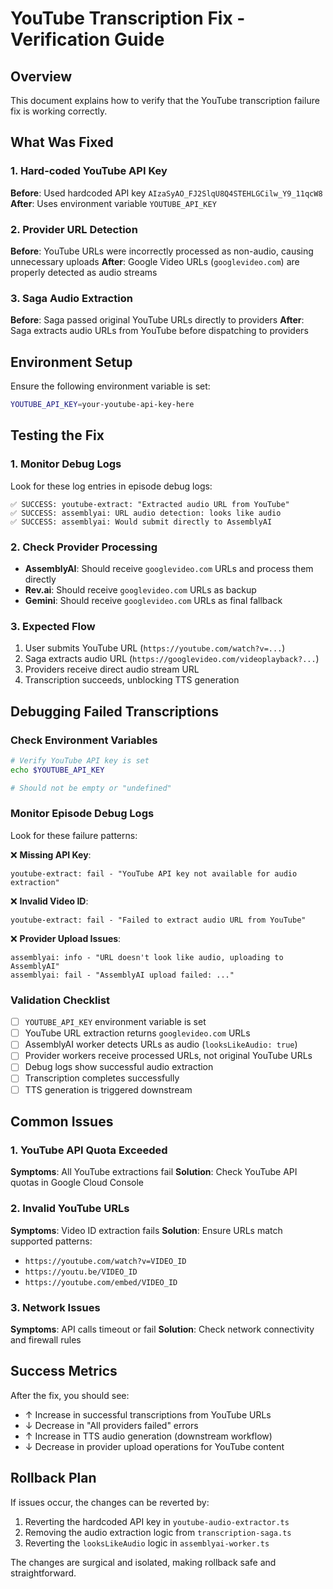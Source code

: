 # YouTube Transcription Fix - Verification Guide

## Overview
This document explains how to verify that the YouTube transcription failure fix is working correctly.

## What Was Fixed

### 1. Hard-coded YouTube API Key
**Before**: Used hardcoded API key `AIzaSyAO_FJ2SlqU8Q4STEHLGCilw_Y9_11qcW8`
**After**: Uses environment variable `YOUTUBE_API_KEY`

### 2. Provider URL Detection
**Before**: YouTube URLs were incorrectly processed as non-audio, causing unnecessary uploads
**After**: Google Video URLs (`googlevideo.com`) are properly detected as audio streams

### 3. Saga Audio Extraction
**Before**: Saga passed original YouTube URLs directly to providers
**After**: Saga extracts audio URLs from YouTube before dispatching to providers

## Environment Setup

Ensure the following environment variable is set:
```bash
YOUTUBE_API_KEY=your-youtube-api-key-here
```

## Testing the Fix

### 1. Monitor Debug Logs
Look for these log entries in episode debug logs:

```
✅ SUCCESS: youtube-extract: "Extracted audio URL from YouTube"
✅ SUCCESS: assemblyai: URL audio detection: looks like audio  
✅ SUCCESS: assemblyai: Would submit directly to AssemblyAI
```

### 2. Check Provider Processing
- **AssemblyAI**: Should receive `googlevideo.com` URLs and process them directly
- **Rev.ai**: Should receive `googlevideo.com` URLs as backup
- **Gemini**: Should receive `googlevideo.com` URLs as final fallback

### 3. Expected Flow
1. User submits YouTube URL (`https://youtube.com/watch?v=...`)
2. Saga extracts audio URL (`https://googlevideo.com/videoplayback?...`)
3. Providers receive direct audio stream URL
4. Transcription succeeds, unblocking TTS generation

## Debugging Failed Transcriptions

### Check Environment Variables
```bash
# Verify YouTube API key is set
echo $YOUTUBE_API_KEY

# Should not be empty or "undefined"
```

### Monitor Episode Debug Logs
Look for these failure patterns:

❌ **Missing API Key**:
```
youtube-extract: fail - "YouTube API key not available for audio extraction"
```

❌ **Invalid Video ID**:
```
youtube-extract: fail - "Failed to extract audio URL from YouTube"
```

❌ **Provider Upload Issues**:
```
assemblyai: info - "URL doesn't look like audio, uploading to AssemblyAI"
assemblyai: fail - "AssemblyAI upload failed: ..."
```

### Validation Checklist

- [ ] `YOUTUBE_API_KEY` environment variable is set
- [ ] YouTube URL extraction returns `googlevideo.com` URLs
- [ ] AssemblyAI worker detects URLs as audio (`looksLikeAudio: true`)
- [ ] Provider workers receive processed URLs, not original YouTube URLs
- [ ] Debug logs show successful audio extraction
- [ ] Transcription completes successfully
- [ ] TTS generation is triggered downstream

## Common Issues

### 1. YouTube API Quota Exceeded
**Symptoms**: All YouTube extractions fail
**Solution**: Check YouTube API quotas in Google Cloud Console

### 2. Invalid YouTube URLs
**Symptoms**: Video ID extraction fails
**Solution**: Ensure URLs match supported patterns:
- `https://youtube.com/watch?v=VIDEO_ID`
- `https://youtu.be/VIDEO_ID`
- `https://youtube.com/embed/VIDEO_ID`

### 3. Network Issues
**Symptoms**: API calls timeout or fail
**Solution**: Check network connectivity and firewall rules

## Success Metrics

After the fix, you should see:
- ↑ Increase in successful transcriptions from YouTube URLs
- ↓ Decrease in "All providers failed" errors
- ↑ Increase in TTS audio generation (downstream workflow)
- ↓ Decrease in provider upload operations for YouTube content

## Rollback Plan

If issues occur, the changes can be reverted by:
1. Reverting the hardcoded API key in `youtube-audio-extractor.ts`
2. Removing the audio extraction logic from `transcription-saga.ts`
3. Reverting the `looksLikeAudio` logic in `assemblyai-worker.ts`

The changes are surgical and isolated, making rollback safe and straightforward.
